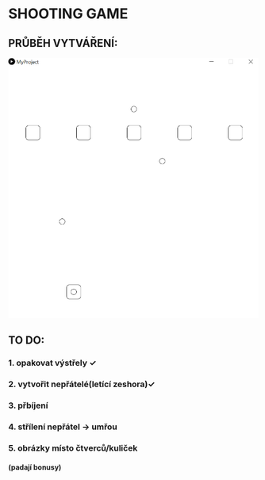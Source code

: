 # SHOOTING GAME

## PRŮBĚH VYTVÁŘENÍ:
![vytvoření nepřátel](/pictures/pic_1.png)
	 
## TO DO:
 ###  1. opakovat výstřely ✓
 ###  2. vytvořit nepřátelé(letící zeshora)✓

 ###  3. přbíjení 
 ###  4. střílení nepřátel -> umřou
 ###  5. obrázky místo čtverců/kuliček
  ####  (padají bonusy)

